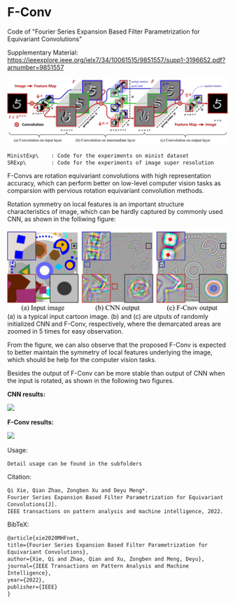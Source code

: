 # F-Conv
Code of "Fourier Series Expansion Based Filter Parametrization for Equivariant Convolutions"

Supplementary Material: https://ieeexplore.ieee.org/ielx7/34/10061515/9851557/supp1-3196652.pdf?arnumber=9851557

![Illustration of F-Conv](https://raw.githubusercontent.com/XieQi2015/ImageFolder/master/F-Conv/Fig4.jpg)

    MinistExp\    : Code for the experiments on minist dataset
    SRExp\        : Code for the experiments of image super resolution 
    
F-Convs are rotation equivariant convolutions with high representation accuracy, which can perform better on low-level computer vision tasks as comparsion with pervious rotation equivariant convolution methods.

Rotation symmetry on local features is an important structure characteristics of image, which can be hardly captured by commonly used CNN, as shown in the folliwing figure:

<img src="https://raw.githubusercontent.com/XieQi2015/ImageFolder/master/F-Conv/EqExample_1_new2.jpg" width="620">
(a) is a typical input cartoon image. (b) and (c) are utputs of randomly
initialized CNN and F-Conv, respectively, where the demarcated areas
are zoomed in 5 times for easy observation.

From the figure, we can also observe that the proposed F-Conv is expected to better maintain the symmetry of local features underlying the image, which should be help for the computer vision tasks.

Besides the output of F-Conv can be more stable than output of CNN when the input is rotated, as shown in the following two figures.

**CNN results:**

<img src="https://github.com/XieQi2015/ImageFolder/blob/master/F-Conv/CNN_tiny2.gif">

**F-Conv results:**

<img src="https://github.com/XieQi2015/ImageFolder/blob/master/F-Conv/FCNN_tiny2.gif">

Usage:
    
    Detail usage can be found in the subfolders

Citation:

    Qi Xie, Qian Zhao, Zongben Xu and Deyu Meng*. 
    Fourier Series Expansion Based Filter Parametrization for Equivariant Convolutions[J]. 
    IEEE transactions on pattern analysis and machine intelligence, 2022.
    
BibTeX:
    
    @article{xie2020MHFnet,
    title={Fourier Series Expansion Based Filter Parametrization for Equivariant Convolutions},
    author={Xie, Qi and Zhao, Qian and Xu, Zongben and Meng, Deyu},
    journal={IEEE Transactions on Pattern Analysis and Machine Intelligence},
    year={2022},
    publisher={IEEE}
    }


